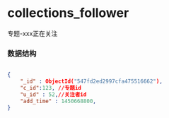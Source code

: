 # collections_follower
专题-xxx正在关注

### 数据结构

```json

{
    "_id" : ObjectId("547fd2ed2997cfa475516662"),
    "c_id":123, //专题id
    "u_id" : 52,//关注者id
    "add_time" : 1450668800,
}

```